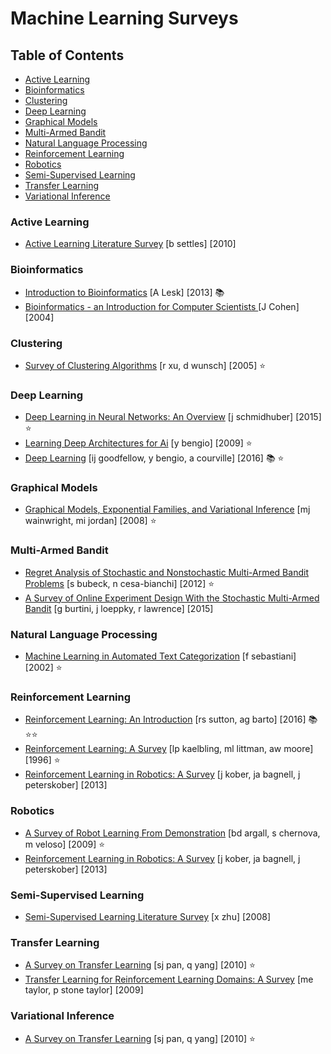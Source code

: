 # Machine Learning Surveys

## Table of Contents

- [Active Learning](#active-learning)
- [Bioinformatics](#bioinformatics)
- [Clustering](#clustering)
- [Deep Learning](#deep-learning)
- [Graphical Models](#graphical-models)
- [Multi-Armed Bandit](#multi-armed-bandit)
- [Natural Language Processing](#natural-language-processing)
- [Reinforcement Learning](#reinforcement-learning)
- [Robotics](#robotics)
- [Semi-Supervised Learning](#semi-supervised-learning)
- [Transfer Learning](#transfer-learning)
- [Variational Inference](#variational-inference)


### Active Learning

* [Active Learning Literature Survey](https://scholar.google.com/scholar?q=%22Active%20Learning%20Literature%20Survey%22%20author%3A%22b%20settles%22 "b settles") [b settles] [2010]  

### Bioinformatics

* [Introduction to Bioinformatics](https://scholar.google.com/scholar?q=%22Introduction%20to%20Bioinformatics%22%20author%3A%22A%20Lesk%22 "A Lesk") [A Lesk] [2013]  📚 
* [Bioinformatics - an Introduction for Computer Scientists   ](https://scholar.google.com/scholar?q=%22Bioinformatics%20-%20an%20Introduction%20for%20Computer%20Scientists%20%20%20%22%20author%3A%22J%20Cohen%22 "J Cohen") [J Cohen] [2004]  

### Clustering

* [Survey of Clustering Algorithms](https://scholar.google.com/scholar?q=%22Survey%20of%20Clustering%20Algorithms%22%20author%3A%22r%20xu%22 "r xu, d wunsch") [r xu, d wunsch] [2005]  ⭐

### Deep Learning

* [Deep Learning in Neural Networks: An Overview](https://scholar.google.com/scholar?q=%22Deep%20Learning%20in%20Neural%20Networks%3A%20An%20Overview%22%20author%3A%22j%20schmidhuber%22 "j schmidhuber") [j schmidhuber] [2015]  ⭐
* [Learning Deep Architectures for Ai](https://scholar.google.com/scholar?q=%22Learning%20Deep%20Architectures%20for%20Ai%22%20author%3A%22y%20bengio%22 "y bengio") [y bengio] [2009]  ⭐
* [Deep Learning](https://scholar.google.com/scholar?q=%22Deep%20Learning%22%20author%3A%22ij%20goodfellow%22 "ij goodfellow, y bengio, a courville") [ij goodfellow, y bengio, a courville] [2016]  📚 ⭐

### Graphical Models

* [Graphical Models, Exponential Families, and Variational Inference](https://scholar.google.com/scholar?q=%22Graphical%20Models%2C%20Exponential%20Families%2C%20and%20Variational%20Inference%22%20author%3A%22mj%20wainwright%22 "mj wainwright, mi jordan") [mj wainwright, mi jordan] [2008]  ⭐

### Multi-Armed Bandit

* [Regret Analysis of Stochastic and Nonstochastic Multi-Armed Bandit Problems](https://scholar.google.com/scholar?q=%22Regret%20Analysis%20of%20Stochastic%20and%20Nonstochastic%20Multi-Armed%20Bandit%20Problems%22%20author%3A%22s%20bubeck%22 "s bubeck, n cesa-bianchi") [s bubeck, n cesa-bianchi] [2012]  ⭐
* [A Survey of Online Experiment Design With the Stochastic Multi-Armed Bandit](https://scholar.google.com/scholar?q=%22A%20Survey%20of%20Online%20Experiment%20Design%20With%20the%20Stochastic%20Multi-Armed%20Bandit%22%20author%3A%22g%20burtini%22 "g burtini, j loeppky, r lawrence") [g burtini, j loeppky, r lawrence] [2015]  

### Natural Language Processing

* [Machine Learning in Automated Text Categorization](https://scholar.google.com/scholar?q=%22Machine%20Learning%20in%20Automated%20Text%20Categorization%22%20author%3A%22f%20sebastiani%22 "f sebastiani") [f sebastiani] [2002]  ⭐

### Reinforcement Learning

* [Reinforcement Learning: An Introduction](https://scholar.google.com/scholar?q=%22Reinforcement%20Learning%3A%20An%20Introduction%22%20author%3A%22rs%20sutton%22 "rs sutton, ag barto") [rs sutton, ag barto] [2016]  📚 ⭐⭐
* [Reinforcement Learning: A Survey](https://scholar.google.com/scholar?q=%22Reinforcement%20Learning%3A%20A%20Survey%22%20author%3A%22lp%20kaelbling%22 "lp kaelbling, ml littman, aw moore") [lp kaelbling, ml littman, aw moore] [1996]  ⭐
* [Reinforcement Learning in Robotics: A Survey](https://scholar.google.com/scholar?q=%22Reinforcement%20Learning%20in%20Robotics%3A%20A%20Survey%22%20author%3A%22j%20kober%22 "j kober, ja bagnell, j peterskober") [j kober, ja bagnell, j peterskober] [2013]  

### Robotics

* [A Survey of Robot Learning From Demonstration](https://scholar.google.com/scholar?q=%22A%20Survey%20of%20Robot%20Learning%20From%20Demonstration%22%20author%3A%22bd%20argall%22 "bd argall, s chernova, m veloso") [bd argall, s chernova, m veloso] [2009]  ⭐
* [Reinforcement Learning in Robotics: A Survey](https://scholar.google.com/scholar?q=%22Reinforcement%20Learning%20in%20Robotics%3A%20A%20Survey%22%20author%3A%22j%20kober%22 "j kober, ja bagnell, j peterskober") [j kober, ja bagnell, j peterskober] [2013]  

### Semi-Supervised Learning

* [Semi-Supervised Learning Literature Survey](https://scholar.google.com/scholar?q=%22Semi-Supervised%20Learning%20Literature%20Survey%22%20author%3A%22x%20zhu%22 "x zhu") [x zhu] [2008]  

### Transfer Learning

* [A Survey on Transfer Learning](https://scholar.google.com/scholar?q=%22A%20Survey%20on%20Transfer%20Learning%22%20author%3A%22sj%20pan%22 "sj pan, q yang") [sj pan, q yang] [2010]  ⭐
* [Transfer Learning for Reinforcement Learning Domains: A Survey](https://scholar.google.com/scholar?q=%22Transfer%20Learning%20for%20Reinforcement%20Learning%20Domains%3A%20A%20Survey%22%20author%3A%22me%20taylor%22 "me taylor, p stone taylor") [me taylor, p stone taylor] [2009]  

### Variational Inference

* [A Survey on Transfer Learning](https://scholar.google.com/scholar?q=%22A%20Survey%20on%20Transfer%20Learning%22%20author%3A%22sj%20pan%22 "sj pan, q yang") [sj pan, q yang] [2010]  ⭐

